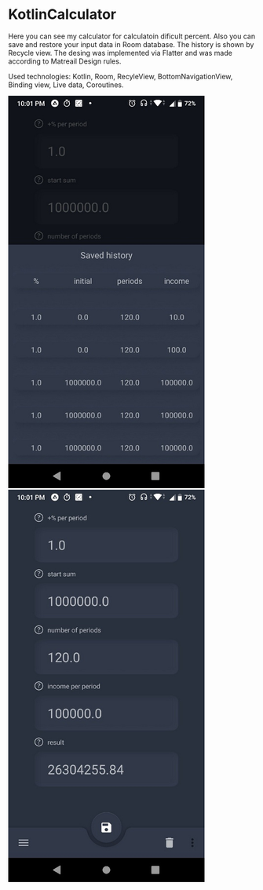 # KotlinCalculator

Here you can see my calculator for calculatoin dificult percent.
Also you can save and restore your input data in Room database.
The history is shown by Recycle view.
The desing was implemented via Flatter and was made according to Matreail Design rules.

Used technologies: Kotlin, Room, RecyleView, BottomNavigationView, Binding view, Live data, Coroutines.

![history](screenshots/history.jpg)
![main_screen](screenshots/main_screen.jpg)
